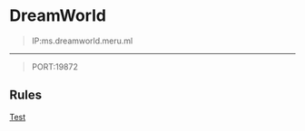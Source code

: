 # DreamWorld

>IP:ms.dreamworld.meru.ml
--------------
>PORT:19872

## Rules


[Test](www.google.com)
